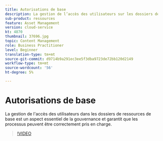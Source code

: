 ```yaml
---
title: Autorisations de base
description: La gestion de l’accès des utilisateurs sur les dossiers de ressources de base est un aspect essentiel de la gouvernance et garantit la prise en charge des processus.
sub-product: ressources
feature: Asset Management
version: cloud-service
kt: 4870
thumbnail: 37696.jpg
topic: Content Management
role: Business Practitioner
level: Beginner
translation-type: tm+mt
source-git-commit: d9714b9a291ec3ee5f3dba9723de72bb120d2149
workflow-type: tm+mt
source-wordcount: '56'
ht-degree: 5%

---
```



# Autorisations de base

La gestion de l&#39;accès des utilisateurs dans les dossiers de ressources de base [](./baseline-folders.md) est un aspect essentiel de la gouvernance et garantit que les processus peuvent être correctement pris en charge.

>[!VIDEO](https://video.tv.adobe.com/v/37696/?quality=12&learn=on&hidetitle=true)
